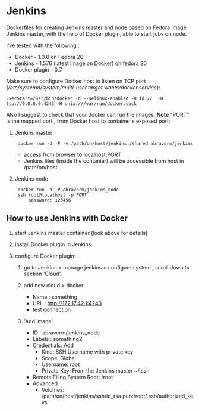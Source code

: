 Jenkins
=======

Dockerfiles for creating Jenkins master and node based on Fedora image.
Jenkins master, with the help of Docker plugin, able to start jobs on node.

I've tested with the following :

* Docker -  1.0.0 on Fedora 20
* Jenkins - 1.576 (latest image on Docker) on fedora 20
* Docker plugin - 0.7

Make sure to configure Docker host to listen on TCP port
(*/etc/systemd/system/multi-user.target.wants/docker.service*):

    ExecStart=/usr/bin/docker -d --selinux-enabled -H fd://  -H tcp://0.0.0.0:4243 -H unix:///var/run/docker.sock

Also I suggest to check that your docker can run the images.
__Note__ "PORT" is the mapped port , from Docker host to container's exposed port:

1. Jenkins master

        docker run -d -P -v /path/on/host/jenkins:/shared abraverm/jenkins
    * access from browser to localhost:PORT
    * Jenkins files (inside the contanier) will be accessible from host in /path/on/host

2. Jenkins node

        docker run -d -P abraverm/jenkins_node
        ssh root@localhost -p PORT
		    password: 123456

How to use Jenkins with Docker
------------------------------

1. start Jenkins master container (look above for details)
2. install Docker plugin in Jenkins
3. configure Docker plugin:

    1. go to Jenkins > manage jenkins > configure system , scroll down to section 'Cloud'.
    2. add new cloud > docker

        * Name : something
        * URL : http://172.17.42.1:4243
        * test connection

    3. 'Add image'

        * ID : abraverm/jenkins_node
        * Labels : something2
        * Credentials: Add
            - Kind: SSH Username with private key
            - Scope: Global
            - Username: root
            - Private Key: From the Jenkins master ~/.ssh
        * Remote Filing System Root: /root
        * Advanced
            - Volumes: /path/on/host/jenkins/ssh/id_rsa.pub:/root/.ssh/authorized_keys
